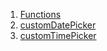 1.  [Functions](widgets_date_time_picker/#functions)
2.  [customDatePicker](widgets_date_time_picker/customDatePicker.html)
3.  [customTimePicker](widgets_date_time_picker/customTimePicker.html)
